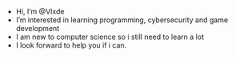 -  Hi, I’m @VIxde
-  I’m interested in learning programming, cybersecurity and game development 
-  I am new to computer science so i still need to learn a lot 
-  I look forward to help you if i can.

<!---
VIxde/VIxde is a ✨ special ✨ repository because its `README.md` (this file) appears on your GitHub profile.
You can click the Preview link to take a look at your changes.
--->
